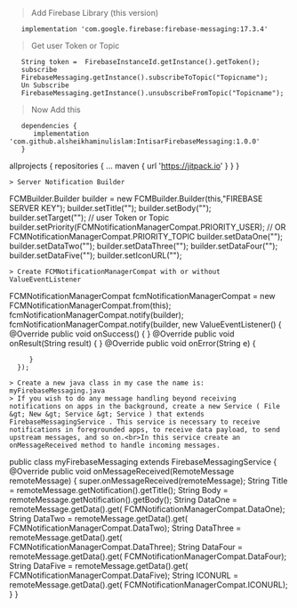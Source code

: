 > Add Firebase Library (this version)
```
   implementation 'com.google.firebase:firebase-messaging:17.3.4'
```
> Get user Token or Topic
```
   String token =  FirebaseInstanceId.getInstance().getToken();
   subscribe
   FirebaseMessaging.getInstance().subscribeToTopic("Topicname");
   Un Subscribe
   FirebaseMessaging.getInstance().unsubscribeFromTopic("Topicname");
```
> Now Add this
```
   dependencies {
      implementation 'com.github.alsheikhaminulislam:IntisarFirebaseMessaging:1.0.0'
   }
```
   allprojects {
      repositories {
         ...
         maven { url 'https://jitpack.io' }
      }
   }
```
> Server Notification Builder
```
   FCMBuilder.Builder builder = new FCMBuilder.Builder(this,"FIREBASE SERVER KEY");
        builder.setTitle("");
        builder.setBody("");
        builder.setTarget(""); // user Token or Topic
        builder.setPriority(FCMNotificationManagerCompat.PRIORITY_USER); // OR FCMNotificationManagerCompat.PRIORITY_TOPIC
        builder.setDataOne("");
        builder.setDataTwo("");
        builder.setDataThree("");
        builder.setDataFour("");
        builder.setDataFive("");
        builder.setIconURL("");
```
> Create FCMNotificationManagerCompat with or without ValueEventListener
```
   FCMNotificationManagerCompat fcmNotificationManagerCompat = new FCMNotificationManagerCompat.from(this);
      fcmNotificationManagerCompat.notify(builder);
      fcmNotificationManagerCompat.notify(builder, new ValueEventListener() {
         @Override
         public void onSuccess() {
         }
         @Override
         public void onResult(String result) {
         }
         @Override
         public void onError(String e) {

         }
      });
```
> Create a new java class in my case the name is: myFirebaseMessaging.java
> If you wish to do any message handling beyond receiving notifications on apps in the background, create a new Service ( File &gt; New &gt; Service &gt; Service ) that extends FirebaseMessagingService . This service is necessary to receive notifications in foregrounded apps, to receive data payload, to send upstream messages, and so on.<br>In this service create an onMessageReceived method to handle incoming messages.

```
   public class myFirebaseMessaging extends FirebaseMessagingService {
    @Override
    public void onMessageReceived(RemoteMessage remoteMessage) {
        super.onMessageReceived(remoteMessage);
            String Title = remoteMessage.getNotification().getTitle();
            String Body = remoteMessage.getNotification().getBody();
            String DataOne = remoteMessage.getData().get( FCMNotificationManagerCompat.DataOne);
            String DataTwo = remoteMessage.getData().get( FCMNotificationManagerCompat.DataTwo);
            String DataThree = remoteMessage.getData().get( FCMNotificationManagerCompat.DataThree);
            String DataFour = remoteMessage.getData().get( FCMNotificationManagerCompat.DataFour);
            String DataFive = remoteMessage.getData().get( FCMNotificationManagerCompat.DataFive);
            String ICONURL = remoteMessage.getData().get( FCMNotificationManagerCompat.ICONURL);
       }
   }
```
```
```
```